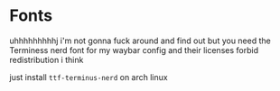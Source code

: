 # Fonts

uhhhhhhhhhj i'm not gonna fuck around and find out but you need the Terminess nerd font for my waybar config and their licenses forbid redistribution i think

just install `ttf-terminus-nerd` on arch linux 
